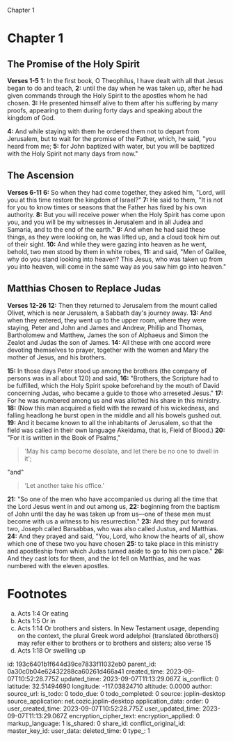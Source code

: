 Chapter 1

# Chapter 1
## The Promise of the Holy Spirit
**Verses 1-5**
**1:** In the first book, O Theophilus, I have dealt with all that Jesus began to do and teach,
**2:** until the day when he was taken up, after he had given commands through the Holy Spirit to the apostles whom he had chosen.
**3:** He presented himself alive to them after his suffering by many proofs, appearing to them during forty days and speaking about the kingdom of God.

**4:** And while staying with them he ordered them not to depart from Jerusalem, but to wait for the promise of the Father, which, he said, "you heard from me;
**5:** for John baptized with water, but you will be baptized with the Holy Spirit not many days from now."

## The Ascension
**Verses 6-11**
**6:** So when they had come together, they asked him, "Lord, will you at this time restore the kingdom of Israel?"
**7:** He said to them, "It is not for you to know times or seasons that the Father has fixed by his own authority.
**8:** But you will receive power when the Holy Spirit has come upon you, and you will be my witnesses in Jerusalem and in all Judea and Samaria, and to the end of the earth."
**9:** And when he had said these things, as they were looking on, he was lifted up, and a cloud took him out of their sight.
**10:** And while they were gazing into heaven as he went, behold, two men stood by them in white robes,
**11:** and said, "Men of Galilee, why do you stand looking into heaven? This Jesus, who was taken up from you into heaven, will come in the same way as you saw him go into heaven."

## Matthias Chosen to Replace Judas
**Verses 12-26**
**12:** Then they returned to Jerusalem from the mount called Olivet, which is near Jerusalem, a Sabbath day's journey away.
**13:** And when they entered, they went up to the upper room, where they were staying, Peter and John and James and Andrew, Phillip and Thomas, Bartholomew and Matthew, James the son of Alphaeus and Simon the Zealot and Judas the son of James.
**14:** All these with one accord were devoting themselves to prayer, together with the women and Mary the mother of Jesus, and his brothers.

**15:** In those days Peter stood up among the brothers (the company of persons was in all about 120) and said,
**16:** "Brothers, the Scripture had to be fulfilled, which the Holy Spirit spoke beforehand by the mouth of David concerning Judas, who became a guide to those who arreseted Jesus."
**17:** For he was numbered among us and was allotted his share in this ministry.
**18:** (Now this man acquired a field with the reward of his wickedness, and falling headlong he burst open in the middle and all his bowels gushed out.
**19:** And it became known to all the inhabitants of Jerusalem, so that the field was called in their own language Akeldama, that is, Field of Blood.)
**20:** "For it is written in the Book of Psalms,"

> 'May his camp become desolate,
> and let there be no one to dwell in it';

"and"

> 'Let another take his office.'

**21:** "So one of the men who have accompanied us during all the time that the Lord Jesus went in and out among us,
**22:** beginning from the baptism of John until the day he was taken up from us—one of these men must become with us a witness to his resurrection."
**23:** And they put forward two, Joseph called Barsabbas, who was also called Justus, and Matthias.
**24:** And they prayed and said, "You, Lord, who know the hearts of all, show which one of these two you have chosen
**25:** to take place in this ministry and apostleship from which Judas turned aside to go to his own place."
**26:** And they cast lots for them, and the lot fell on Matthias, and he was numbered with the eleven apostles.

# Footnotes
<ol type='a'>
	<li>Acts 1:4 Or eating</li>
	<li>Acts 1:5 Or in</li>
	<li>Acts 1:14 Or brothers and sisters. In New Testament usage, depending on the context, the plural Greek word adelphoi (translated ôbrothersö) may refer either to brothers or to brothers and sisters; also verse 15</li>
	<li>Acts 1:18 Or swelling up</li>
</ol>


id: 193c6401b1f644d39ce7833f11032eb0
parent_id: 0a30c0b04e62432288ca60261d466a41
created_time: 2023-09-07T10:52:28.775Z
updated_time: 2023-09-07T11:13:29.067Z
is_conflict: 0
latitude: 32.51494690
longitude: -117.03824710
altitude: 0.0000
author: 
source_url: 
is_todo: 0
todo_due: 0
todo_completed: 0
source: joplin-desktop
source_application: net.cozic.joplin-desktop
application_data: 
order: 0
user_created_time: 2023-09-07T10:52:28.775Z
user_updated_time: 2023-09-07T11:13:29.067Z
encryption_cipher_text: 
encryption_applied: 0
markup_language: 1
is_shared: 0
share_id: 
conflict_original_id: 
master_key_id: 
user_data: 
deleted_time: 0
type_: 1